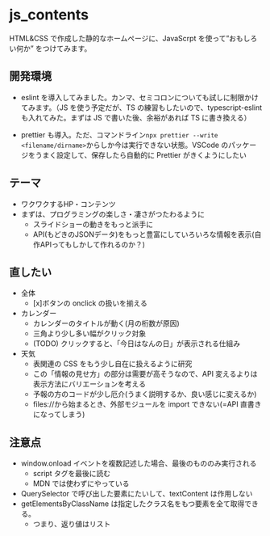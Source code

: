 # js_contents

HTML&CSS で作成した静的なホームページに、JavaScrpt を使って”おもしろい何か” をつけてみます。

## 開発環境

-   eslint を導入してみました。カンマ、セミコロンについても試しに制限かけてみます。（JS を使う予定だが、TS の練習もしたいので、typescript-eslint も入れてみた。まずは JS で書いた後、余裕があれば TS に書き換える）

-   prettier も導入。ただ、コマンドライン`npx prettier --write <filename/dirname>`からしか今は実行できない状態。VSCode のパッケージをうまく設定して、保存したら自動的に Prettier がきくようにしたい


## テーマ
- ワクワクするHP・コンテンツ
- まずは、プログラミングの楽しさ・凄さがつたわるように
    - スライドショーの動きをもっと派手に
    - API(もどきのJSONデータ)をもっと豊富にしていろいろな情報を表示(自作APIってもしかして作れるのか？)

## 直したい

-   全体
    -   [x]ボタンの onclick の扱いを揃える
-   カレンダー
    -   カレンダーのタイトルが動く(月の桁数が原因)
    -   三角より少し多い幅がクリック対象
    -   (TODO) クリックすると、「今日はなんの日」が表示される仕組み
-   天気
    -   表関連の CSS をもう少し自在に扱えるように研究
    -   この「情報の見せ方」の部分は需要が高そうなので、API 変えるよりは表示方法にバリエーションを考える
    -   予報の方のコードが少し厄介(うまく説明するか、良い感じに変えるか)
    -   files://から始まるとき、外部モジュールを import できない(=API 直書きになってしまう)

## 注意点

-   window.onload イベントを複数記述した場合、最後のもののみ実行される
    -   script タグを最後に読む
    -   MDN では使わずにやっている
-   QuerySelector で呼び出した要素にたいして、textContent は作用しない
-   getElementsByClassName は指定したクラス名をもつ要素を全て取得できる。
    -   つまり、返り値はリスト
